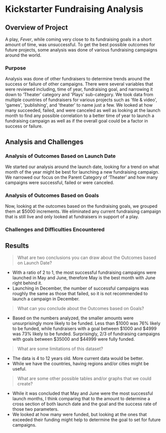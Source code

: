 # Kickstarter Fundraising Analysis

## Overview of Project
A play, *Fever*, while coming very close to its fundraising goals in a short amount of time, was unsuccessful. To get the best possible outcomes for future projects, some analysis was done of various fundraising campaigns around the world.

### Purpose

Analysis was done of other fundraisers to determine trends around the success or failure of other campaigns. There were several variables that were reviewed including, time of year, fundraising goal, and narrowing it down to ‘Theater’ category and 'Plays' sub-category. We took data from multiple countries of fundraisers for various projects such as 'file & video', 'games', 'publishing', and 'theater' to name just a few. We looked at how many succeeded, failed, and were canceled as well as looking at the launch month to find any possible correlation to a better time of year to launch a fundraising campaign as well as if the overall goal could be a factor in success or failure.

## Analysis and Challenges

### Analysis of Outcomes Based on Launch Date

We started our analysis around the launch date, looking for a trend on what month of the year might be best for launching a new fundraising campaign. We narrowed our focus on the Parent Category of ‘Theater’ and how many campaigns were successful, failed or were canceled.

### Analysis of Outcomes Based on Goals

Now, looking at the outcomes based on the fundraising goals, we grouped them at $5000 increments. We eliminated any current fundraising campaign that is still live and only looked at fundraisers in support of a play.

### Challenges and Difficulties Encountered

## Results

> What are two conclusions you can draw about the Outcomes based on Launch Date?
- With a ratio of 2 to 1, the most successful fundraising campaigns were launched in May and June, therefore May is the best month with June right behind it.
- Launching in December, the number of successful campaigns was roughly the same as those that failed, so it is not recommended to launch a campaign in December.
>What can you conclude about the Outcomes based on Goals?
- Based on the numbers analyzed, the smaller amounts were unsurprisingly more likely to be funded. Less than $1000 was 76% likely to be funded, while fundraisers with a goal between $1000 and $4999 was 73% likely to be funded. Surprisingly, 2/3 of fundraising campaigns with goals between $35000 and $44999 were fully funded. 
>What are some limitations of this dataset?
- The data is 4 to 12 years old.  More current data would be better.
- While we have the countries, having regions and/or cities might be useful.
>What are some other possible tables and/or graphs that we could create?
- While it was concluded that May and June were the most successful launch months, I think comparing that to the amount to determine a cross section of both launch date and the goal and the success rate of those two parameters.
- We looked at how many were funded, but looking at the ones that exceeded their funding might help to determine the goal to set for future campaigns.
